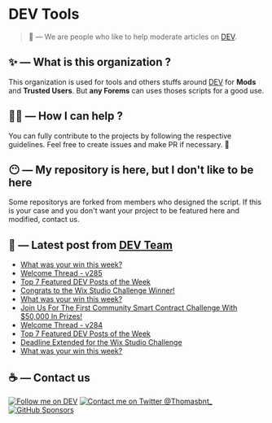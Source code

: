 # DEV Tools

> 🔧 — We are people who like to help moderate articles on [DEV](https://dev.to).

## ✨ — What is this organization ?

This organization is used for tools and others stuffs around [DEV](https://dev.to) for **Mods** and **Trusted Users**. But __any Forems__ can uses thoses scripts for a good use.


## 💪🏼 — How I can help ?

You can fully contribute to the projects by following the respective guidelines. Feel free to create issues and make PR if necessary. 🎉

## 😶 — My repository is here, but I don't like to be here

Some repositorys are forked from members who designed the script. If this is your case and you don't want your project to be featured here and modified, contact us.

## 📝 — Latest post from [DEV Team](https://dev.to/devteam)

<!-- BLOG-POST-LIST:START -->
- [What was your win this week?](https://dev.to/devteam/what-was-your-win-this-week-3cke)
- [Welcome Thread - v285](https://dev.to/devteam/welcome-thread-v285-3ddb)
- [Top 7 Featured DEV Posts of the Week](https://dev.to/devteam/top-7-featured-dev-posts-of-the-week-k38)
- [Congrats to the Wix Studio Challenge Winner!](https://dev.to/devteam/congrats-to-the-wix-studio-challenge-winners-1d23)
- [What was your win this week?](https://dev.to/devteam/what-was-your-win-this-week-2gej)
- [Join Us For The First Community Smart Contract Challenge With $50,000 In Prizes!](https://dev.to/devteam/join-us-for-the-first-community-smart-contract-challenge-with-50000-in-prizes-41gl)
- [Welcome Thread - v284](https://dev.to/devteam/welcome-thread-v284-46df)
- [Top 7 Featured DEV Posts of the Week](https://dev.to/devteam/top-7-featured-dev-posts-of-the-week-2ko2)
- [Deadline Extended for the Wix Studio Challenge](https://dev.to/devteam/deadline-extended-for-the-wix-studio-challenge-2c7f)
- [What was your win this week?](https://dev.to/devteam/what-was-your-win-this-week-99h)
<!-- BLOG-POST-LIST:END -->


## ☕ — Contact us

[![Follow me on DEV](https://img.shields.io/badge/dev.to-%2308090A.svg?&style=for-the-badge&logo=dev.to&logoColor=white&alt=devto)](https://dev.to/thomasbnt)
[![Contact me on Twitter @Thomasbnt_](https://img.shields.io/badge/Contact%20me%20on%20Twitter-%231DA1F2.svg?&style=for-the-badge&logo=twitter&logoColor=white&alt=twitter)](https://twitter.com/messages/1142357270-1142357270?text=Hello,%20I%20contact%20you%20from%20devtotools%20&recipient_id=1142357270) [![GitHub Sponsors](https://img.shields.io/badge/Sponsor%20me-%23EA54AE.svg?&style=for-the-badge&logo=github-sponsors&logoColor=white)](https://github.com/sponsors/thomasbnt)


